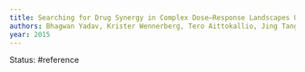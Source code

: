```yaml
---
title: Searching for Drug Synergy in Complex Dose–Response Landscapes Using an Interaction Potency Model
authors: Bhagwan Yadav, Krister Wennerberg, Tero Aittokallio, Jing Tang
year: 2015
---
```


Status: #reference
